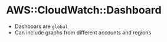# AWS::CloudWatch::Dashboard

- Dashboars are `global`
- Can include graphs from different accounts and regions
